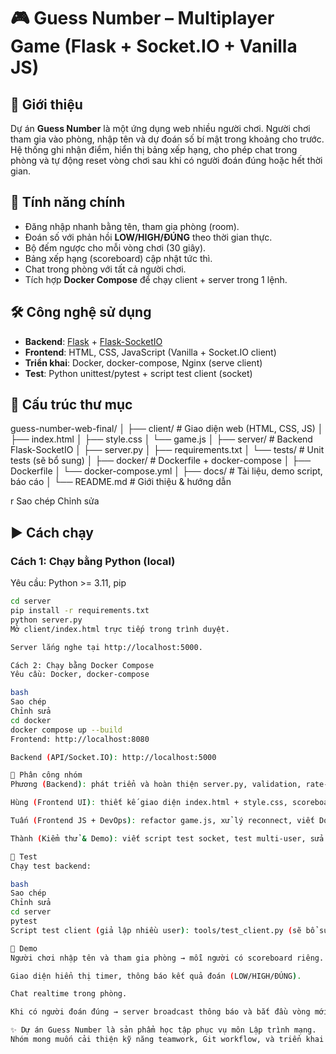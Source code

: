 # 🎮 Guess Number – Multiplayer Game (Flask + Socket.IO + Vanilla JS)

## 📌 Giới thiệu

Dự án **Guess Number** là một ứng dụng web nhiều người chơi. Người chơi tham gia vào phòng, nhập tên và dự đoán số bí mật trong khoảng cho trước. Hệ thống ghi nhận điểm, hiển thị bảng xếp hạng, cho phép chat trong phòng và tự động reset vòng chơi sau khi có người đoán đúng hoặc hết thời gian.

## 🚀 Tính năng chính

- Đăng nhập nhanh bằng tên, tham gia phòng (room).
- Đoán số với phản hồi **LOW/HIGH/ĐÚNG** theo thời gian thực.
- Bộ đếm ngược cho mỗi vòng chơi (30 giây).
- Bảng xếp hạng (scoreboard) cập nhật tức thì.
- Chat trong phòng với tất cả người chơi.
- Tích hợp **Docker Compose** để chạy client + server trong 1 lệnh.

## 🛠️ Công nghệ sử dụng

- **Backend**: [Flask](https://flask.palletsprojects.com/) + [Flask-SocketIO](https://flask-socketio.readthedocs.io/)
- **Frontend**: HTML, CSS, JavaScript (Vanilla + Socket.IO client)
- **Triển khai**: Docker, docker-compose, Nginx (serve client)
- **Test**: Python unittest/pytest + script test client (socket)

## 📂 Cấu trúc thư mục

guess-number-web-final/
│
├── client/ # Giao diện web (HTML, CSS, JS)
│ ├── index.html
│ ├── style.css
│ └── game.js
│
├── server/ # Backend Flask-SocketIO
│ ├── server.py
│ ├── requirements.txt
│ └── tests/ # Unit tests (sẽ bổ sung)
│
├── docker/ # Dockerfile + docker-compose
│ ├── Dockerfile
│ └── docker-compose.yml
│
├── docs/ # Tài liệu, demo script, báo cáo
│
└── README.md # Giới thiệu & hướng dẫn

r
Sao chép
Chỉnh sửa

## ▶️ Cách chạy

### Cách 1: Chạy bằng Python (local)

Yêu cầu: Python >= 3.11, pip

```bash
cd server
pip install -r requirements.txt
python server.py
Mở client/index.html trực tiếp trong trình duyệt.

Server lắng nghe tại http://localhost:5000.

Cách 2: Chạy bằng Docker Compose
Yêu cầu: Docker, docker-compose

bash
Sao chép
Chỉnh sửa
cd docker
docker compose up --build
Frontend: http://localhost:8080

Backend (API/Socket.IO): http://localhost:5000

👥 Phân công nhóm
Phương (Backend): phát triển và hoàn thiện server.py, validation, rate-limit, unit test.

Hùng (Frontend UI): thiết kế giao diện index.html + style.css, scoreboard, timer, trạng thái kết nối.

Tuấn (Frontend JS + DevOps): refactor game.js, xử lý reconnect, viết Dockerfile, docker-compose, script chạy nhanh, README.

Thành (Kiểm thử & Demo): viết script test socket, test multi-user, sửa bug nhỏ, chuẩn bị demo và slide.

🧪 Test
Chạy test backend:

bash
Sao chép
Chỉnh sửa
cd server
pytest
Script test client (giả lập nhiều user): tools/test_client.py (sẽ bổ sung).

📸 Demo
Người chơi nhập tên và tham gia phòng → mỗi người có scoreboard riêng.

Giao diện hiển thị timer, thông báo kết quả đoán (LOW/HIGH/ĐÚNG).

Chat realtime trong phòng.

Khi có người đoán đúng → server broadcast thông báo và bắt đầu vòng mới.

✨ Dự án Guess Number là sản phẩm học tập phục vụ môn Lập trình mạng.
Nhóm mong muốn cải thiện kỹ năng teamwork, Git workflow, và triển khai ứng dụng thực tế.
```


